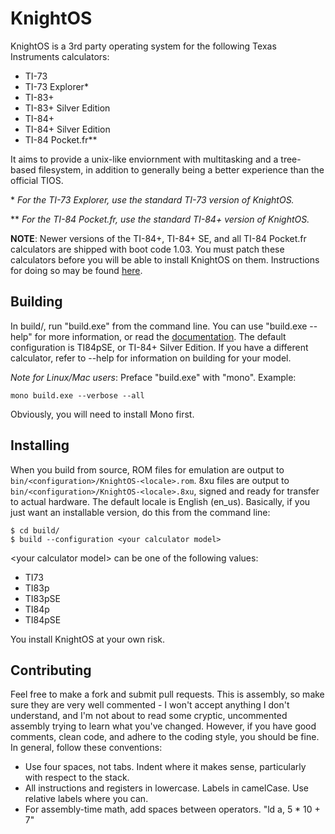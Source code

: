 # KnightOS

KnightOS is a 3rd party operating system for the following Texas Instruments calculators:

* TI-73
* TI-73 Explorer\*
* TI-83+
* TI-83+ Silver Edition
* TI-84+
* TI-84+ Silver Edition
* TI-84 Pocket.fr\*\*

It aims to provide a unix-like enviornment with multitasking and a tree-based filesystem,
in addition to generally being a better experience than the official TIOS.

\* *For the TI-73 Explorer, use the standard TI-73 version of KnightOS.*

\*\* *For the TI-84 Pocket.fr, use the standard TI-84+ version of KnightOS.*

**NOTE**: Newer versions of the TI-84+, TI-84+ SE, and all TI-84 Pocket.fr calculators are shipped
with boot code 1.03. You must patch these calculators before you will be able to install KnightOS
on them. Instructions for doing so may be found
[here](https://github.com/SirCmpwn/KnightOS/tree/master/boot-patch).

## Building

In build/, run "build.exe" from the command line. You can use "build.exe --help" for more
information, or read the
[documentation](https://github.com/SirCmpwn/KnightOS/blob/master/docs/build/build-tool.md).
The default configuration is TI84pSE, or TI-84+ Silver Edition. If you have a different
calculator, refer to --help for information on building for your model.

*Note for Linux/Mac users*: Preface "build.exe" with "mono". Example:

    mono build.exe --verbose --all

Obviously, you will need to install Mono first.

## Installing

When you build from source, ROM files for emulation are output to `bin/<configuration>/KnightOS-<locale>.rom`.
8xu files are output to `bin/<configuration>/KnightOS-<locale>.8xu`, signed and ready for transfer to actual
hardware. The default locale is English (en_us). Basically, if you just want an installable version, do this
from the command line:

    $ cd build/
    $ build --configuration <your calculator model>

\<your calculator model> can be one of the following values:

* TI73
* TI83p
* TI83pSE
* TI84p
* TI84pSE

You install KnightOS at your own risk.

## Contributing

Feel free to make a fork and submit pull requests. This is assembly, so make sure they are very well
commented - I won't accept anything I don't understand, and I'm not about to read some cryptic,
uncommented assembly trying to learn what you've changed. However, if you have good comments, clean
code, and adhere to the coding style, you should be fine. In general, follow these conventions:

* Use four spaces, not tabs. Indent where it makes sense, particularly with respect to the stack.
* All instructions and registers in lowercase. Labels in camelCase. Use relative labels where you can.
* For assembly-time math, add spaces between operators. "ld a, 5 * 10 + 7"